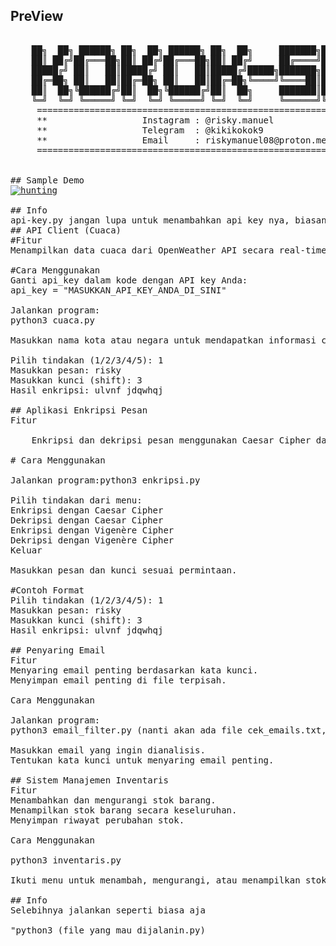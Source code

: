## PreView
<pre>

    ██╗  ██╗ ██████╗ ██╗  ██╗ ██████╗ ██╗  ██╗     ███████╗███████╗ ██████╗
    ██║ ██╔╝██╔═══██╗██║ ██╔╝██╔═══██╗██║ ██╔╝     ██╔════╝██╔════╝██╔════╝
    █████╔╝ ██║   ██║█████╔╝ ██║   ██║█████╔╝█████╗███████╗█████╗  ██║     
    ██╔═██╗ ██║   ██║██╔═██╗ ██║   ██║██╔═██╗╚════╝╚════██║██╔══╝  ██║     
    ██║  ██╗╚██████╔╝██║  ██╗╚██████╔╝██║  ██╗     ███████║███████╗╚██████╗
    ╚═╝  ╚═╝ ╚═════╝ ╚═╝  ╚═╝ ╚═════╝ ╚═╝  ╚═╝     ╚══════╝╚══════╝ ╚═════╝                                                                                           
     ====================================================================
     **                  Instagram : @risky.manuel                     **
     **                  Telegram  : @kikikokok9                       **
     **                  Email     : riskymanuel08@proton.me           **
     ====================================================================
 

## Sample Demo
<a href="https://ibb.co.com/dGZT8KD"><img src="https://i.ibb.co.com/XSHQcJt/hunting.png" alt="hunting" border="0"></a>

## Info
api-key.py jangan lupa untuk menambahkan api key nya, biasanya saya menggunakan website ini "https://openweathermap.org"
## API Client (Cuaca)
#Fitur
Menampilkan data cuaca dari OpenWeather API secara real-time.

#Cara Menggunakan
Ganti api_key dalam kode dengan API key Anda:
api_key = "MASUKKAN_API_KEY_ANDA_DI_SINI"

Jalankan program:
python3 cuaca.py

Masukkan nama kota atau negara untuk mendapatkan informasi cuaca.

Pilih tindakan (1/2/3/4/5): 1
Masukkan pesan: risky 
Masukkan kunci (shift): 3
Hasil enkripsi: ulvnf jdqwhqj

## Aplikasi Enkripsi Pesan
Fitur

    Enkripsi dan dekripsi pesan menggunakan Caesar Cipher dan Vigenère Cipher.

# Cara Menggunakan

Jalankan program:python3 enkripsi.py

Pilih tindakan dari menu:
Enkripsi dengan Caesar Cipher
Dekripsi dengan Caesar Cipher
Enkripsi dengan Vigenère Cipher
Dekripsi dengan Vigenère Cipher
Keluar

Masukkan pesan dan kunci sesuai permintaan.

#Contoh Format
Pilih tindakan (1/2/3/4/5): 1
Masukkan pesan: risky 
Masukkan kunci (shift): 3
Hasil enkripsi: ulvnf jdqwhqj

## Penyaring Email
Fitur
Menyaring email penting berdasarkan kata kunci.
Menyimpan email penting di file terpisah.

Cara Menggunakan

Jalankan program:
python3 email_filter.py (nanti akan ada file cek_emails.txt, disitu log atau history nya!!)

Masukkan email yang ingin dianalisis.
Tentukan kata kunci untuk menyaring email penting.

## Sistem Manajemen Inventaris
Fitur
Menambahkan dan mengurangi stok barang.
Menampilkan stok barang secara keseluruhan.
Menyimpan riwayat perubahan stok.

Cara Menggunakan

python3 inventaris.py

Ikuti menu untuk menambah, mengurangi, atau menampilkan stok barang.

## Info
Selebihnya jalankan seperti biasa aja

"python3 (file yang mau dijalanin.py)
